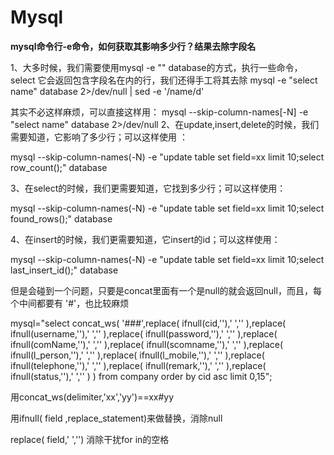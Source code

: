 # Mysql

**mysql命令行-e命令，如何获取其影响多少行？结果去除字段名**

1、大多时候，我们需要使用mysql -e "" database的方式，执行一些命令，select 它会返回包含字段名在内的行，我们还得手工将其去除 mysql -e "select name" database 2>/dev/null | sed -e '/name/d'

其实不必这样麻烦，可以直接这样用：
mysql --skip-column-names[-N] -e "select name" database 2>/dev/null
2、在update,insert,delete的时候，我们需要知道，它影响了多少行；可以这样使用 ：

mysql --skip-column-names(-N) -e "update table set field=xx limit 10;select row_count();" database

3、在select的时候，我们更需要知道，它找到多少行；可以这样使用：

mysql --skip-column-names(-N) -e "update table set field=xx limit 10;select found_rows();" database

4、在insert的时候，我们更需要知道，它insert的id；可以这样使用：

mysql --skip-column-names(-N) -e "update table set field=xx limit 10;select last_insert_id();" database

 

但是会碰到一个问题，只要是concat里面有一个是null的就会返回null，而且，每个中间都要有 '#'，也比较麻烦

mysql="select concat_ws( '###',replace( ifnull(cid,''),' ','' ),replace( ifnull(username,''),' ','' ),replace( ifnull(password,''),' ','' ),replace( ifnull(comName,''),' ','' ),replace( ifnull(scomname,''),' ','' ),replace( ifnull(l_person,''),' ','' ),replace( ifnull(l_mobile,''),' ','' ),replace( ifnull(telephone,''),' ','' ),replace( ifnull(remark,''),' ','' ),replace( ifnull(status,''),' ','' ) ) from company order by cid asc limit 0,15";

用concat_ws(delimiter,'xx','yy')==xx#yy

用ifnull( field ,replace_statement)来做替换，消除null

replace( field,' ','') 消除干扰for in的空格

 